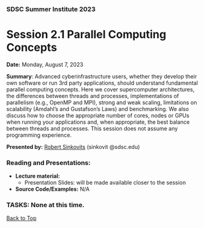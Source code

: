 ### SDSC Summer Institute 2023
# Session 2.1 Parallel Computing Concepts

**Date:** Monday, August 7, 2023

**Summary**: Advanced cyberinfrastructure users, whether they develop their own software or run 3rd party applications, should understand fundamental parallel computing concepts. Here we cover supercomputer architectures, the differences between threads and processes, implementations of parallelism (e.g., OpenMP and MPI), strong and weak scaling, limitations on scalability (Amdahl’s and Gustafson’s Laws) and benchmarking. We also discuss how to choose the appropriate number of cores, nodes or GPUs when running your applications and, when appropriate, the best balance between threads and processes. This session does not assume any programming experience.

**Presented by:** [Robert Sinkovits](https://www.sdsc.edu/research/researcher_spotlight/sinkovits_robert.html) (sinkovit @sdsc.edu)

### Reading and Presentations:
* **Lecture material:**
   * Presentation Slides: will be made available closer to the session
* **Source Code/Examples:** N/A

### TASKS: None at this time.

[Back to Top](#top)
